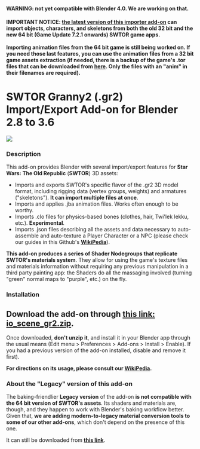 #### WARNING: not yet compatible with Blender 4.0. We are working on that.

#### IMPORTANT NOTICE: [the latest version of this importer add-on](https://github.com/SWTOR-Slicers/Granny2-Plug-In-Blender-2.8x/releases/latest) can import objects, characters, and skeletons from both the old 32 bit and the new 64 bit (Game Update 7.2.1 onwards) SWTOR game apps.<br><br>Importing animation files from the 64 bit game is still being worked on. If you need those last features, you can use the animation files from a 32 bit game assets extraction (if needed, there is a backup of the game's .tor files that can be downloaded from **[here](https://drive.google.com/drive/folders/1ZkBNz1cK_IXBxBd4OIYL1jRImnnfHXKW?usp=sharing)**. Only the files with an "anim" in their filenames are required).

# SWTOR Granny2 (.gr2) Import/Export Add-on for Blender 2.8 to 3.6

![](https://github.com/SWTOR-Slicers/WikiPedia/wiki/images/readme_gr2_add-on_010.png)
### Description

This add-on provides Blender with several import/export features for **Star Wars: The Old Republic** (**SWTOR**) 3D assets:

* Imports and exports SWTOR's specific flavor of the .gr2 3D model format, including rigging data (vertex groups, weights) and armatures ("skeletons"). **It can import multiple files at once**.
* Imports and applies .jba animation files. Works often enough to be worthy.
* Imports .clo files for physics-based bones (clothes, hair, Twi'lek lekku, etc.). **Experimental**.
* Imports .json files describing all the assets and data necessary to auto-assemble and auto-texture a Player Character or a NPC (please check our guides in this Github's [**WikiPedia**](https://github.com/SWTOR-Slicers/WikiPedia/wiki/locating-swtor-characters-assets-automatically)).

**This add-on produces a series of Shader Nodegroups that replicate SWTOR's materials system**. They allow for using the game's texture files and materials information without requiring any previous manipulation in a third party painting app: the Shaders do all the massaging involved (turning "green" normal maps to "purple", etc.) on the fly.

### Installation

## Download the add-on through [**this link: io_scene_gr2.zip**](https://github.com/SWTOR-Slicers/Granny2-Plug-In-Blender-2.8x/releases/latest).

Once downloaded, **don't unzip it**, and install it in your Blender app through the usual means (Edit menu > Preferences > Add-ons > Install > Enable). If you had a previous version of the add-on installed, disable and remove it first).

**For directions on its usage, please consult our [**WikiPedia**](https://github.com/SWTOR-Slicers/WikiPedia/wiki).**

### About the "Legacy" version of this add-on

The baking-friendlier **Legacy version** of the add-on **is not compatible with the 64 bit version of SWTOR's assets**. Its shaders and materials are, though, and they happen to work with Blender's baking workflow better. Given that, **we are adding modern-to-legacy material conversion tools to some of our other add-ons**, which don't depend on the presence of this one.

It can still be downloaded from [**this link**](https://github.com/SWTOR-Slicers/Granny2-Plug-In-Blender-2.8x/releases/tag/v.3.0).
